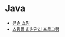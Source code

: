 # Java

* [콘솔 쇼핑](https://github.com/eve1226/console-shopping)
* [쇼핑몰 회원관리 프로그램](https://github.com/eve1226/mall-member)
